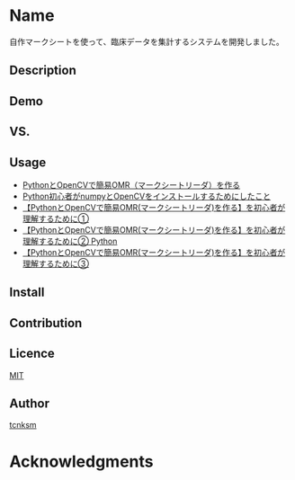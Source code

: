 Name
====

自作マークシートを使って、臨床データを集計するシステムを開発しました。

## Description

## Demo

## VS. 


## Usage
* [PythonとOpenCVで簡易OMR（マークシートリーダ）を作る](https://qiita.com/sbtseiji/items/6438ec2bf970d63817b8)
* [Python初心者がnumpyとOpenCVをインストールするためにしたこと](https://www.pediatricsurgery.site/entry/2018/12/24/130442)
* [【PythonとOpenCVで簡易OMR(マークシートリーダ)を作る】を初心者が理解するために①](https://www.pediatricsurgery.site/entry/2018/12/24/154519)
* [【PythonとOpenCVで簡易OMR(マークシートリーダ)を作る】を初心者が理解するために②
Python](https://www.pediatricsurgery.site/entry/2018/12/25/231014)
* [【PythonとOpenCVで簡易OMR(マークシートリーダ)を作る】を初心者が理解するために③](https://www.pediatricsurgery.site/entry/2018/12/29/195859)


## Install

## Contribution

## Licence

[MIT](https://github.com/tcnksm/tool/blob/master/LICENCE)

## Author

[tcnksm](https://github.com/tcnksm)

# Acknowledgments
